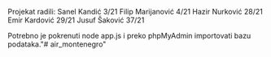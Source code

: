 Projekat radili:
  Sanel Kandić 3/21
  Filip Marijanović 4/21
  Hazir Nurković 28/21
  Emir Kardović 29/21
  Jusuf Šaković 37/21


Potrebno je pokrenuti node app.js i preko phpMyAdmin importovati bazu podataka."# air_montenegro" 
